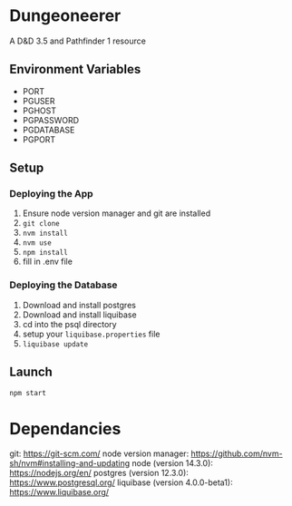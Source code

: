 # Dungeoneerer
A D&amp;D 3.5 and Pathfinder 1 resource

## Environment Variables

* PORT
* PGUSER
* PGHOST
* PGPASSWORD
* PGDATABASE
* PGPORT

## Setup

### Deploying the App
1. Ensure node version manager and git are installed
2. ```git clone```
3. ```nvm install```
4. ```nvm use```
5. ```npm install```
6. fill in .env file

### Deploying the Database 
1. Download and install postgres
2. Download and install liquibase
3. cd into the psql directory 
4. setup your `liquibase.properties` file 
5. ```liquibase update```

## Launch
```npm start```


# Dependancies 
git: https://git-scm.com/
node version manager: https://github.com/nvm-sh/nvm#installing-and-updating
node (version 14.3.0): https://nodejs.org/en/
postgres (version 12.3.0): https://www.postgresql.org/
liquibase (version 4.0.0-beta1): https://www.liquibase.org/